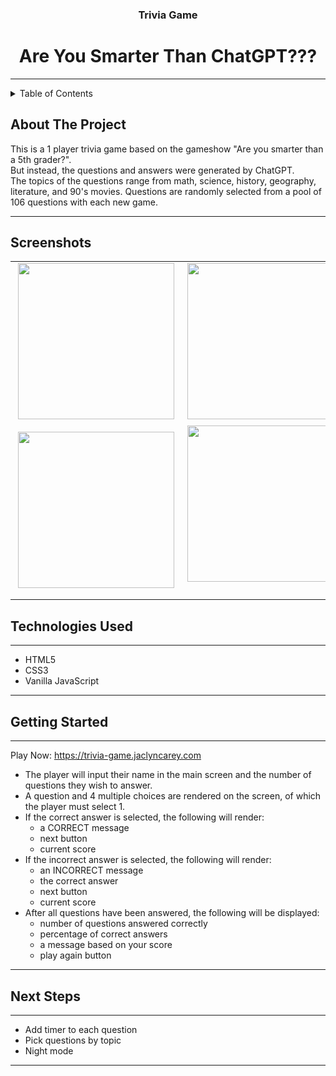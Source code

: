   <h3 align="center">Trivia Game</h3>
  <h1 align="center">Are You Smarter Than ChatGPT???</h1>
                                   
                                                
------------------------------------------
<details>
  <summary>Table of Contents</summary>
  <ol>
    <li><a href="#about-the-project">About The Project</a></li>
    <li><a href="#screenshots">Screenshots</a></li>
    <li><a href="#technologies-used">Technologies Used</a></li>
    <li><a href="#getting-started">Getting Started</a></li>
    <li><a href="#next-steps">Next Steps</a></li>
  </ol>
</details>

## About The Project
This is a 1 player trivia game based on the gameshow "Are you smarter than a 5th grader?".<br>
But instead, the questions and answers were generated by ChatGPT.<br>
The topics of the questions range from math, science, history, geography, literature, and 90's movies.
Questions are randomly selected from a pool of 106 questions with each new game.<br>

------------------------------------------


## Screenshots

<table>
<tbody>
<tr>
<td>&nbsp;<img src="https://user-images.githubusercontent.com/109121563/230237076-2321caf9-d604-4987-ba31-ec5149b2de16.png" width="250px"><br>
</td>
<td>&nbsp;<img src="https://user-images.githubusercontent.com/109121563/230237715-27475de7-dea6-4fe6-9da3-8f5ee948ed6d.png" width="250px"><br>
</td>
<td>&nbsp;<img src="https://user-images.githubusercontent.com/109121563/230238001-869342df-f53d-49c1-8bea-33faa3b9478b.png" width="250px"><br>
</td>
</tr>
<tr>
<td>&nbsp;<img src="https://user-images.githubusercontent.com/109121563/230239815-bc0820d6-03e3-4953-aeb9-061bfc350378.png" width="250px"><br>
</td>
<td>&nbsp;<img src="https://user-images.githubusercontent.com/109121563/230240626-0529ece8-ad2e-4b8c-a0ec-725faa90eced.png" width="250px"><br><br>
</td>
<td>&nbsp;</td>
</tr>
</tbody>
</table>


## Technologies Used
------------------------------------------
                                             
- HTML5
- CSS3
- Vanilla JavaScript

------------------------------------------

## Getting Started
------------------------------------------

Play Now: https://trivia-game.jaclyncarey.com
                                              
- The player will input their name in the main screen and the number of questions they wish to answer.
- A question and 4 multiple choices are rendered on the screen, of which the player must select 1.
- If the correct answer is selected, the following will render:
    - a CORRECT message
    - next button
    - current score
- If the incorrect answer is selected, the following will render:
    - an INCORRECT message
    - the correct answer
    - next button
    - current score
- After all questions have been answered, the following will be displayed:
    - number of questions answered correctly
    - percentage of correct answers
    - a message based on your score
    - play again button
------------------------------------------
                                                      
                                                      
## Next Steps

------------------------------------------

- Add timer to each question
- Pick questions by topic
- Night mode

------------------------------------------
